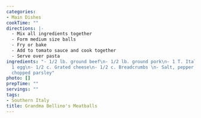 ```yaml
---
categories:
- Main Dishes
cookTime: ""
directions: |-
  - Mix all ingredients together
  - Form medium size balls
  - Fry or bake
  - Add to tomato sauce and cook together
  - Serve over pasta
ingredients: "- 1/2 lb. ground beef\n- 1/2 lb. ground pork\n- 1 T. Italian seasonings\n-
  1 egg\n- 1/2 c. Grated cheese\n- 1/2 c. Breadcrumbs \n- Salt, pepper, diced garlic,
  chopped parsley"
photo: []
prepTime: ""
servings: ""
tags:
- Southern Italy
title: Grandma Bellino's Meatballs
---
```

